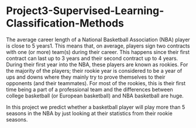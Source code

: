 # Project3-Supervised-Learning-Classification-Methods

The average career length of a National Basketball Association (NBA) player is close to 5 years1. This means
that, on average, players sign two contracts with one (or more) team(s) during their career. This happens
since their first contract can last up to 3 years and their second contract up to 4 years. During their first
year into the NBA, these players are known as rookies. For the majority of the players; their rookie year is
considered to be a year of ups and downs where they mainly try to prove themselves to their opponents (and
their teammates). For most of the rookies, this is their first time being a part of a professional team and the
differences between college basketball (or European basketball) and NBA basketball are huge.


In this project we predict whether a basketball player will play more than 5 seasons in the NBA by just looking at their statistics from their rookie seasons.

